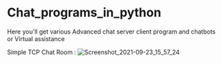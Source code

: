 # Chat_programs_in_python
Here you'll get various Advanced chat server client program and chatbots or Virtual assistance

Simple TCP Chat Room :
![Screenshot_2021-09-23_15_57_24](https://user-images.githubusercontent.com/71426805/134575331-4b5e3a9a-4c99-4c86-b4ed-49eeb30782af.png)


  
